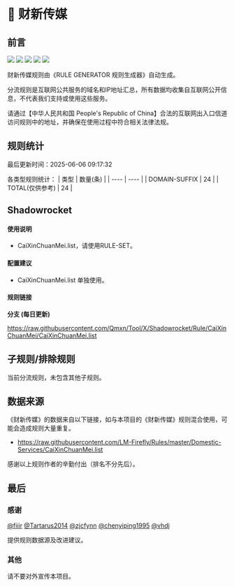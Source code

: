 # 🧸 财新传媒

## 前言

![](https://shields.io/badge/-移除重复规则-ff69b4) ![](https://shields.io/badge/-DOMAIN与DOMAIN--SUFFIX合并-green) ![](https://shields.io/badge/-DOMAIN--SUFFIX间合并-critical) ![](https://shields.io/badge/-DOMAIN--SUFFIX与DOMAIN--KEYWORD合并-blue) ![](https://shields.io/badge/-IP--CIDR(6)合并-blueviolet) 

财新传媒规则由《RULE GENERATOR 规则生成器》自动生成。

分流规则是互联网公共服务的域名和IP地址汇总，所有数据均收集自互联网公开信息，不代表我们支持或使用这些服务。

请通过【中华人民共和国 People's Republic of China】合法的互联网出入口信道访问规则中的地址，并确保在使用过程中符合相关法律法规。

## 规则统计

最后更新时间：2025-06-06 09:17:32

各类型规则统计：
| 类型 | 数量(条)  | 
| ---- | ----  |
| DOMAIN-SUFFIX | 24  | 
| TOTAL(仅供参考) | 24  | 


## Shadowrocket 

#### 使用说明
- CaiXinChuanMei.list，请使用RULE-SET。

#### 配置建议
- CaiXinChuanMei.list 单独使用。

#### 规则链接
**分支 (每日更新)**

https://raw.githubusercontent.com/Qmxn/Tool/X/Shadowrocket/Rule/CaiXinChuanMei/CaiXinChuanMei.list











## 子规则/排除规则


当前分流规则，未包含其他子规则。

## 数据来源

《财新传媒》的数据来自以下链接，如与本项目的《财新传媒》规则混合使用，可能会造成规则大量重复。

- https://raw.githubusercontent.com/LM-Firefly/Rules/master/Domestic-Services/CaiXinChuanMei.list


感谢以上规则作者的辛勤付出（排名不分先后）。

## 最后

### 感谢

[@fiiir](https://github.com/fiiir) [@Tartarus2014](https://github.com/Tartarus2014) [@zjcfynn](https://github.com/zjcfynn) [@chenyiping1995](https://github.com/chenyiping1995) [@vhdj](https://github.com/vhdj)

提供规则数据源及改进建议。

### 其他

请不要对外宣传本项目。